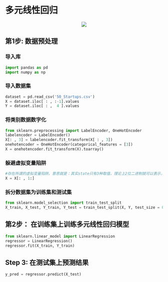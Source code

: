 # 多元线性回归


<p align="center">
  <img src="https://github.com/MachineLearning100/100-Days-Of-ML-Code/blob/master/Info-graphs/Day%203.png">
</p>


## 第1步: 数据预处理

### 导入库
```python
import pandas as pd
import numpy as np
```
### 导入数据集
```python
dataset = pd.read_csv('50_Startups.csv')
X = dataset.iloc[ : , :-1].values
Y = dataset.iloc[ : ,  4 ].values
```

### 将类别数据数字化
```python
from sklearn.preprocessing import LabelEncoder, OneHotEncoder
labelencoder = LabelEncoder()
X[: , 3] = labelencoder.fit_transform(X[ : , 3])
onehotencoder = OneHotEncoder(categorical_features = [3])
X = onehotencoder.fit_transform(X).toarray()
```

### 躲避虚拟变量陷阱
```python
#存在所谓的虚拟变量陷阱。意思就是：其实state只有3种取值，理论上2位二进制就可以表示，而这里用100，010，001三种表示。其实若把第一位统一去掉，变为00，10，01也是可以区分的。所以这里#需要做一个处理：躲避虚拟变量陷阱,把第一列去掉了
X = X[: , 1:]
```

### 拆分数据集为训练集和测试集
```python
from sklearn.model_selection import train_test_split
X_train, X_test, Y_train, Y_test = train_test_split(X, Y, test_size = 0.2, random_state = 0)
```
## 第2步： 在训练集上训练多元线性回归模型
```python
from sklearn.linear_model import LinearRegression
regressor = LinearRegression()
regressor.fit(X_train, Y_train)
```

## Step 3: 在测试集上预测结果
```python
y_pred = regressor.predict(X_test)
```
